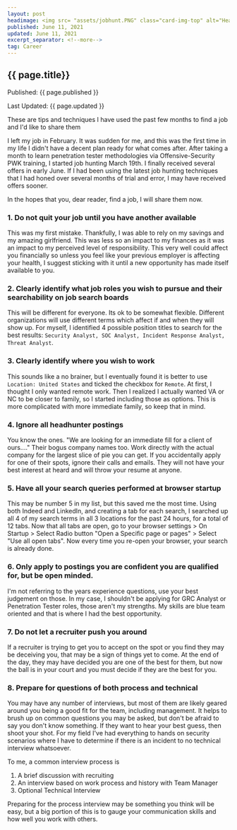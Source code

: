 ```yaml
---
layout: post
headimage: <img src= "assets/jobhunt.PNG" class="card-img-top" alt="Header Image" width="100" height="100">
published: June 11, 2021
updated: June 11, 2021
excerpt_separator: <!--more-->
tag: Career
---
```

## {{ page.title}}
Published: {{ page.published }}

Last Updated: {{ page.updated }}

These are tips and techniques I have used the past few months to find a job and I'd like to share them  <!--more-->

I left my job in February. It was sudden for me, and this was the first time in my life I didn't have a decent plan ready for what comes after. After taking a month to learn penetration tester methodologies via Offensive-Security PWK training, I started job hunting March 19th. I finally received several offers in early June. If I had been using the latest job hunting techniques that I had honed over several months of trial and error, I may have received offers sooner.

In the hopes that you, dear reader, find a job, I will share them now.

### 1. Do not quit your job until you have another available

This was my first mistake. Thankfully, I was able to rely on my savings and my amazing girlfriend. This was less so an impact to my finances as it was an impact to my perceived level of responsibility. This very well could affect you financially so unless you feel like your previous employer is affecting your health, I suggest sticking with it until a new opportunity has made itself available to you.

### 2. Clearly identify what job roles you wish to pursue and their searchability on job search boards
This will be different for everyone. Its ok to be somewhat flexible. Different organizations will use different terms which affect if and when they will show up. For myself, I identified 4 possible position titles to search for the best results: `Security Analyst, SOC Analyst, Incident Response Analyst, Threat Analyst`.

### 3. Clearly identify where you wish to work
This sounds like a no brainer, but I eventually found it is better to use `Location: United States` and ticked the checkbox for `Remote`. At first, I thought I only wanted remote work. Then I realized I actually wanted VA or NC to be closer to family, so I started including those as options. This is more complicated with more immediate family, so keep that in mind.

### 4. Ignore all headhunter postings
You know the ones. "We are looking for an immediate fill for a client of ours...." Their bogus company names too.  Work directly with the actual company for the largest slice of pie you can get. If you accidentally apply for one of their spots, ignore their calls and emails. They will not have your best interest at heard and will throw your resume at anyone.

### 5. Have all your search queries performed at browser startup
This may be number 5 in my list, but this saved me the most time. Using both Indeed and LinkedIn, and creating a tab for each search, I searched up all 4 of my search terms in all 3 locations for the past 24 hours, for a total of 12 tabs. Now that all tabs are open, go to your browser settings > On Startup > Select Radio button "Open a Specific page or pages" > Select "Use all open tabs". Now every time you re-open your browser, your search is already done.

### 6. Only apply to postings you are confident you are qualified for, but be open minded.
I'm not referring to the years experience questions, use your best judgement on those. In my case, I shouldn't be applying for GRC Analyst or Penetration Tester roles, those aren't my strengths. My skills are blue team oriented and that is where I had the best opportunity.

### 7. Do not let a recruiter push you around
If a recruiter is trying to get you to accept on the spot or you find they may be deceiving you, that may be a sign of things yet to come. At the end of the day, they may have decided you are one of the best for them, but now the ball is in your court and you must decide if they are the best for you.

### 8. Prepare for questions of both process and technical
You may have any number of interviews, but most of them are likely geared around you being a good fit for the team, including management. It helps to brush up on common questions you may be asked, but don't be afraid to say you don't know something. If they want to hear your best guess, then shoot your shot. For my field I've had everything to hands on security scenarios where I have to determine if there is an incident to no technical interview whatsoever.

To me, a common interview process is
1. A brief discussion with recruiting
2. An interview based on work process and history with Team Manager
3. Optional Technical Interview

Preparing for the process interview may be something you think will be easy, but a big portion of this is to gauge your communication skills and how well you work with others.
